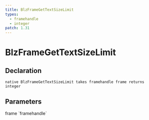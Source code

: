 ```yaml
---
title: BlzFrameGetTextSizeLimit
types:
  - framehandle
  - integer
patch: 1.31
---
```


# BlzFrameGetTextSizeLimit

## Declaration

```
native BlzFrameGetTextSizeLimit takes framehandle frame returns integer
```

## Parameters
<dl>
  <dt>frame `framehandle`</dt>
  <dd></dd>
</dl>
